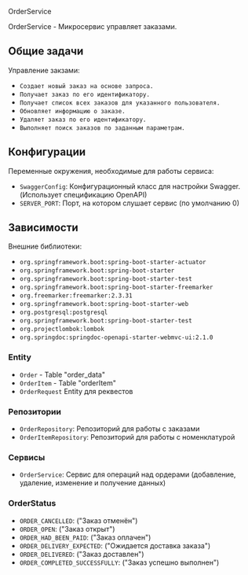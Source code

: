 OrderService

OrderService - Микросервис управляет заказами.

## Общие задачи

Управление закзами:

- `Создает новый заказ на основе запроса.`
- `Получает заказ по его идентификатору.`
- `Получает список всех заказов для указанного пользователя.`
- `Обновляет информацию о заказе.`
- `Удаляет заказ по его идентификатору.`
- `Выполняет поиск заказов по заданным параметрам.`

## Конфигурации

Переменные окружения, необходимые для работы сервиса:

- `SwaggerConfig`: Конфигурационный класс для настройки Swagger. (Использует спецификацию OpenAPI)
- `SERVER_PORT`: Порт, на котором слушает сервис (по умолчанию 0)

## Зависимости

Внешние библиотеки:

- `org.springframework.boot:spring-boot-starter-actuator`
- `org.springframework.boot:spring-boot-starter`
- `org.springframework.boot:spring-boot-starter-test`
- `org.springframework.boot:spring-boot-starter-freemarker`
- `org.freemarker:freemarker:2.3.31`
- `org.springframework.boot:spring-boot-starter-web`
- `org.postgresql:postgresql`
- `org.springframework.boot:spring-boot-starter-test`
- `org.projectlombok:lombok`
- `org.springdoc:springdoc-openapi-starter-webmvc-ui:2.1.0`

### Entity

- `Order` - Table "order_data"
- `OrderItem` - Table "orderItem"
- `OrderRequest` Entity для реквестов

### Репозитории

- `OrderRepository`: Репозиторий для работы с заказами
- `OrderItemRepository`: Репозиторий для работы с номенклатурой

### Сервисы

- `OrderService`: Сервис для операций над ордерами (добавление, удаление, изменение и получение данных)

### OrderStatus

  - `ORDER_CANCELLED`: ("Заказ отменён")
  - `ORDER_OPEN`: ("Заказ открыт")
  - `ORDER_HAD_BEEN_PAID`: ("Заказ оплачен")
  - `ORDER_DELIVERY_EXPECTED`: ("Ожидается доставка заказа")
  - `ORDER_DELIVERED`: ("Заказ доставлен")
  - `ORDER_COMPLETED_SUCCESSFULLY`: ("Заказ успешно выполнен")


    